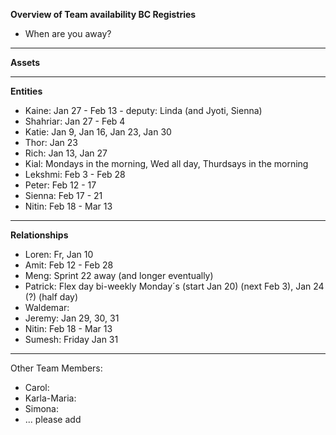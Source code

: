 **Overview of Team availability BC Registries**
- When are you away?  
----

**Assets**



----
**Entities** 
* Kaine: Jan 27 - Feb 13 - deputy: Linda (and Jyoti, Sienna)
* Shahriar: Jan 27 - Feb 4 
* Katie: Jan 9, Jan 16, Jan 23, Jan 30
* Thor: Jan 23
* Rich: Jan 13, Jan 27
* Kial: Mondays in the morning, Wed all day, Thurdsays in the morning
* Lekshmi: Feb 3 - Feb 28
* Peter: Feb 12 - 17
* Sienna: Feb 17 - 21
* Nitin: Feb 18 - Mar 13


----
**Relationships** 
* Loren: Fr, Jan 10 
* Amit: Feb 12 - Feb 28
* Meng: Sprint 22 away (and longer eventually) 
* Patrick: Flex day bi-weekly Monday´s (start Jan 20) (next Feb 3), Jan 24 (?) (half day)
* Waldemar: 
* Jeremy: Jan 29, 30, 31
* Nitin: Feb 18 - Mar 13
* Sumesh: Friday Jan 31


----
Other Team Members:
* Carol: 
* Karla-Maria:
* Simona:
* ... please add
